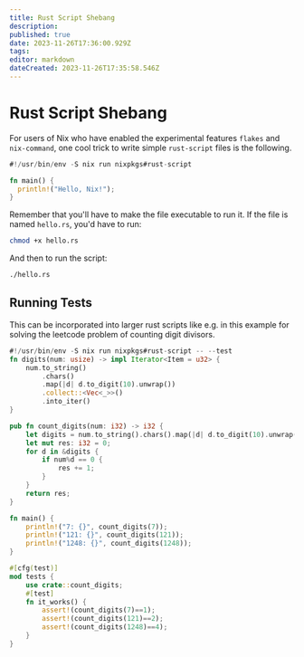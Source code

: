 ```yaml
---
title: Rust Script Shebang
description: 
published: true
date: 2023-11-26T17:36:00.929Z
tags: 
editor: markdown
dateCreated: 2023-11-26T17:35:58.546Z
---
```


# Rust Script Shebang
For users of Nix who have enabled the experimental features `flakes` and `nix-command`, one cool trick to write simple `rust-script` files is the following.

```rust
#!/usr/bin/env -S nix run nixpkgs#rust-script

fn main() {
  println!("Hello, Nix!");
}
```

Remember that you'll have to make the file executable to run it. If the file is named `hello.rs`, you'd have to run:

```bash
chmod +x hello.rs
```

And then to run the script:

```bash
./hello.rs
```

## Running Tests

This can be incorporated into larger rust scripts like e.g. in this example for solving the leetcode problem of counting digit divisors.

```rust
#!/usr/bin/env -S nix run nixpkgs#rust-script -- --test
fn digits(num: usize) -> impl Iterator<Item = u32> {
    num.to_string()
        .chars()
        .map(|d| d.to_digit(10).unwrap())
        .collect::<Vec<_>>()
        .into_iter()
}

pub fn count_digits(num: i32) -> i32 {
    let digits = num.to_string().chars().map(|d| d.to_digit(10).unwrap() as i32).collect::<Vec<i32>>();
    let mut res: i32 = 0;
    for d in &digits {
        if num%d == 0 {
            res += 1;
        }
    }
    return res;
}

fn main() {
    println!("7: {}", count_digits(7));
    println!("121: {}", count_digits(121));
    println!("1248: {}", count_digits(1248));
}

#[cfg(test)]
mod tests {
    use crate::count_digits;
    #[test]
    fn it_works() {
        assert!(count_digits(7)==1);
        assert!(count_digits(121)==2);
        assert!(count_digits(1248)==4);
    }
}
```